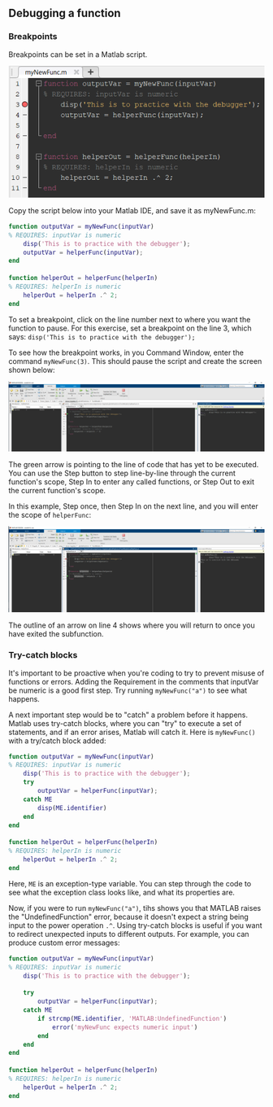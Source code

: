 ## Debugging a function

### Breakpoints
Breakpoints can be set in a Matlab script. 

![Image of breakpoint on matlab script](https://github.com/olialgeUMICH/matlabHelp/blob/main/02_Functions/debug1.PNG "")

Copy the script below into your Matlab IDE, and save it as myNewFunc.m: 

```matlab
function outputVar = myNewFunc(inputVar)
% REQUIRES: inputVar is numeric
    disp('This is to practice with the debugger');
    outputVar = helperFunc(inputVar);
end

function helperOut = helperFunc(helperIn)
% REQUIRES: helperIn is numeric
    helperOut = helperIn .^ 2;
end
```

To set a breakpoint, click on the line number next to where you want the function to pause. For this exercise, set a breakpoint on the line 3, which says: `disp('This is to practice with the debugger');`

To see how the breakpoint works, in you Command Window, enter the command `myNewFunc(3)`. This should pause the script and create the screen shown below:

![Image of paused matlab script](https://github.com/olialgeUMICH/matlabHelp/blob/main/02_Functions/debug2.png "")

The green arrow is pointing to the line of code that has yet to be executed. You can use the Step button to step line-by-line through the current function's scope, Step In to enter any called functions, or Step Out to exit the current function's scope. 

In this example, Step once, then Step In on the next line, and you will enter the scope of `helperFunc`:

![Image of matlab script paused in subfunction](https://github.com/olialgeUMICH/matlabHelp/blob/main/02_Functions/debug3.png "")

The outline of an arrow on line 4 shows where you will return to once you have exited the subfunction.

### Try-catch blocks
It's important to be proactive when you're coding to try to prevent misuse of functions or errors. Adding the Requirement in the comments that inputVar be numeric is a good first step. Try running `myNewFunc("a")` to see what happens.

A next important step would be to "catch" a problem before it happens. Matlab uses try-catch blocks, where you can "try" to execute a set of statements, and if an error arises, Matlab will catch it. Here is `myNewFunc()` with a try/catch block added:

```matlab
function outputVar = myNewFunc(inputVar)
% REQUIRES: inputVar is numeric
    disp('This is to practice with the debugger');    
    try
        outputVar = helperFunc(inputVar);
    catch ME
        disp(ME.identifier)
    end
end

function helperOut = helperFunc(helperIn)
% REQUIRES: helperIn is numeric
    helperOut = helperIn .^ 2;
end
```

Here, `ME` is an exception-type variable. You can step through the code to see what the exception class looks like, and what its properties are.

Now, if you were to run `myNewFunc("a")`, tihs shows you that MATLAB raises the "UndefinedFunction" error, because it doesn't expect a string being input to the power operation `.^`. Using try-catch blocks is useful if you want to redirect unexpected inputs to different outputs. For example, you can produce custom error messages:

```matlab
function outputVar = myNewFunc(inputVar)
% REQUIRES: inputVar is numeric
    disp('This is to practice with the debugger');
    
    try
        outputVar = helperFunc(inputVar);
    catch ME
        if strcmp(ME.identifier, 'MATLAB:UndefinedFunction')
            error('myNewFunc expects numeric input')
        end
    end
end

function helperOut = helperFunc(helperIn)
% REQUIRES: helperIn is numeric
    helperOut = helperIn .^ 2;
end
```

